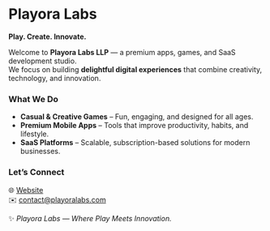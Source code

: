 # Playora Labs  

**Play. Create. Innovate.**  

Welcome to **Playora Labs LLP** — a premium apps, games, and SaaS development studio.  
We focus on building **delightful digital experiences** that combine creativity, technology, and innovation.  

### What We Do
- **Casual & Creative Games** – Fun, engaging, and designed for all ages.  
- **Premium Mobile Apps** – Tools that improve productivity, habits, and lifestyle.  
- **SaaS Platforms** – Scalable, subscription-based solutions for modern businesses.  

### Let’s Connect
🌐 [Website](https://playoralabs.com)  
✉️ contact@playoralabs.com  

✨ *Playora Labs — Where Play Meets Innovation.*

